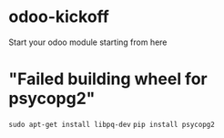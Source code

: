 # odoo-kickoff
Start your odoo module starting from here

# "Failed building wheel for psycopg2"

`sudo apt-get install libpq-dev`
`pip install psycopg2`
